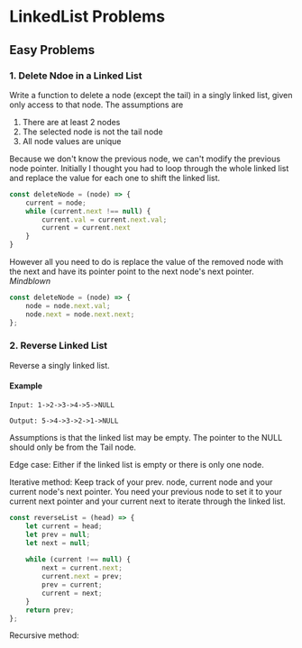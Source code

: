 # LinkedList Problems


## Easy Problems


### 1. Delete Ndoe in a Linked List

Write a function to delete a node (except the tail) in a singly linked list, given only access to that node.
The assumptions are

1. There are at least 2 nodes
2. The selected node is not the tail node
3. All node values are unique

Because we don't know the previous node, we can't modify the previous node pointer. Initially I thought you had to loop through the whole linked list and replace the value for each one to shift the linked list.

```javascript
const deleteNode = (node) => {
    current = node;
    while (current.next !== null) {
        current.val = current.next.val;
        current = current.next
    }
}
```

However all you need to do is replace the value of the removed node with the next and have its pointer point to the next node's next pointer. *Mindblown*

```javascript
const deleteNode = (node) => {
    node = node.next.val;
    node.next = node.next.next;
};
```

### 2. Reverse Linked List

Reverse a singly linked list.

#### Example

```
Input: 1->2->3->4->5->NULL

Output: 5->4->3->2->1->NULL
```

Assumptions is that the linked list may be empty. The pointer to the NULL should only be from the Tail node.

Edge case: Either if the linked list is empty or there is only one node.

Iterative method: Keep track of your prev. node, current node and your current node's next pointer. You need your previous node to set it to your current next pointer and your current next to iterate through the linked list.

```javascript
const reverseList = (head) => {
    let current = head;
    let prev = null;
    let next = null;
    
    while (current !== null) {
        next = current.next;
        current.next = prev;
        prev = current;
        current = next;
    }
    return prev;
};
```

Recursive method:
